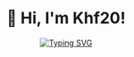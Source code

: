 
<div align="center">
  
# 👋 Hi, I'm Khf20!

[![Typing SVG](https://readme-typing-svg.herokuapp.com?font=Fira+Code&pause=1000&color=F7A143&center=true&vCenter=true&width=435&lines=Student+Developer;Frontend+Enthusiast;Always+Learning+New+Things)](https://git.io/typing-svg)

